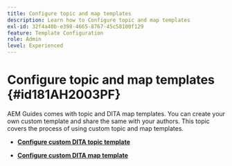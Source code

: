 ```yaml
---
title: Configure topic and map templates
description: Learn how to Configure topic and map templates
exl-id: 32f4a40b-e398-4665-8767-45c58100f129
feature: Template Configuration
role: Admin
level: Experienced
---
```

# Configure topic and map templates {#id181AH2003PF}

AEM Guides comes with topic and DITA map templates. You can create your own custom template and share the same with your authors. This topic covers the process of using custom topic and map templates.

-   **[Configure custom DITA topic template](conf-template-tags-custom-dita-topic-template.md)**  

-   **[Configure custom DITA map template](conf-template-tags-custom-dita-map-templates.md)**
